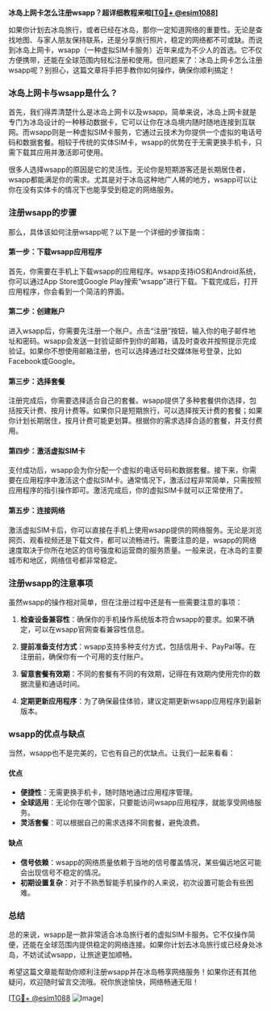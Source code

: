 **冰岛上网卡怎么注册wsapp？超详细教程来啦[[TG💪+ @esim1088](https://t.me/s/esim1088)]**

如果你计划去冰岛旅行，或者已经在冰岛，那你一定知道网络的重要性。无论是查找地图、与家人朋友保持联系，还是分享旅行照片，稳定的网络都不可或缺。而说到冰岛上网卡，wsapp（一种虚拟SIM卡服务）近年来成为不少人的首选。它不仅方便携带，还能在全球范围内轻松注册和使用。但问题来了：冰岛上网卡怎么注册wsapp呢？别担心，这篇文章将手把手教你如何操作，确保你顺利搞定！

### 冰岛上网卡与wsapp是什么？

首先，我们得弄清楚什么是冰岛上网卡以及wsapp。简单来说，冰岛上网卡就是专门为冰岛设计的一种移动数据卡，它可以让你在冰岛境内随时随地连接到互联网。而wsapp则是一种虚拟SIM卡服务，它通过云技术为你提供一个虚拟的电话号码和数据套餐。相较于传统的实体SIM卡，wsapp的优势在于无需更换手机卡，只需下载其应用并激活即可使用。

很多人选择wsapp的原因是它的灵活性。无论你是短期游客还是长期居住者，wsapp都能满足你的需求。尤其是对于冰岛这种地广人稀的地方，wsapp可以让你在没有实体卡的情况下也能享受到稳定的网络服务。

### 注册wsapp的步骤

那么，具体该如何注册wsapp呢？以下是一个详细的步骤指南：

#### 第一步：下载wsapp应用程序

首先，你需要在手机上下载wsapp的应用程序。wsapp支持iOS和Android系统，你可以通过App Store或Google Play搜索“wsapp”进行下载。下载完成后，打开应用程序，你会看到一个简洁的界面。

#### 第二步：创建账户

进入wsapp后，你需要先注册一个账户。点击“注册”按钮，输入你的电子邮件地址和密码。wsapp会发送一封验证邮件到你的邮箱，请及时查收并按照提示完成验证。如果你不想使用邮箱注册，也可以选择通过社交媒体账号登录，比如Facebook或Google。

#### 第三步：选择套餐

注册完成后，你需要选择适合自己的套餐。wsapp提供了多种套餐供你选择，包括按天计费、按月计费等。如果你只是短期旅行，可以选择按天计费的套餐；如果你计划长期居住，按月计费可能更划算。根据你的需求选择合适的套餐，并支付费用。

#### 第四步：激活虚拟SIM卡

支付成功后，wsapp会为你分配一个虚拟的电话号码和数据套餐。接下来，你需要在应用程序中激活这个虚拟SIM卡。通常情况下，激活过程非常简单，只需按照应用程序的指引操作即可。激活完成后，你的虚拟SIM卡就可以正常使用了。

#### 第五步：连接网络

激活虚拟SIM卡后，你可以直接在手机上使用wsapp提供的网络服务。无论是浏览网页、观看视频还是下载文件，都可以流畅进行。需要注意的是，wsapp的网络速度取决于你所在地区的信号强度和运营商的服务质量。一般来说，在冰岛的主要城市和地区，网络信号都非常稳定。

### 注册wsapp的注意事项

虽然wsapp的操作相对简单，但在注册过程中还是有一些需要注意的事项：

1. **检查设备兼容性**：确保你的手机操作系统版本符合wsapp的要求。如果不确定，可以在wsapp官网查看兼容性信息。
   
2. **提前准备支付方式**：wsapp支持多种支付方式，包括信用卡、PayPal等。在注册前，确保你有一个可用的支付账户。

3. **留意套餐有效期**：不同的套餐有不同的有效期，记得在有效期内使用完你的数据流量和通话时间。

4. **定期更新应用程序**：为了确保最佳体验，建议定期更新wsapp应用程序到最新版本。

### wsapp的优点与缺点

当然，wsapp也不是完美的，它也有自己的优缺点。让我们一起来看看：

#### 优点

- **便捷性**：无需更换手机卡，随时随地通过应用程序管理。
- **全球适用**：无论你在哪个国家，只要能访问wsapp应用程序，就能享受网络服务。
- **灵活套餐**：可以根据自己的需求选择不同套餐，避免浪费。

#### 缺点

- **信号依赖**：wsapp的网络质量依赖于当地的信号覆盖情况，某些偏远地区可能会出现信号不稳定的情况。
- **初期设置复杂**：对于不熟悉智能手机操作的人来说，初次设置可能会有些困难。

### 总结

总的来说，wsapp是一款非常适合冰岛旅行者的虚拟SIM卡服务。它不仅操作简便，还能在全球范围内提供稳定的网络连接。如果你计划去冰岛旅行或已经身处冰岛，不妨试试wsapp，让旅途更加顺畅。

希望这篇文章能帮助你顺利注册wsapp并在冰岛畅享网络服务！如果你还有其他疑问，欢迎随时留言交流哦。祝你旅途愉快，网络畅通无阻！

[[TG💪+ @esim1088](https://t.me/s/esim1088) ![Image](https://i.postimg.cc/4NQfJmqS/Snipaste-2025-05-13-00-14-12.png)]
